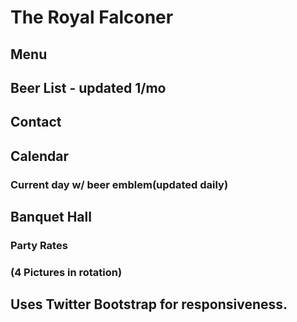 # The Royal Falconer
## Menu
## Beer List - updated 1/mo
## Contact
## Calendar
### Current day w/ beer emblem(updated daily)
## Banquet Hall
### Party Rates
### (4 Pictures in rotation)
## Uses Twitter Bootstrap for responsiveness.
